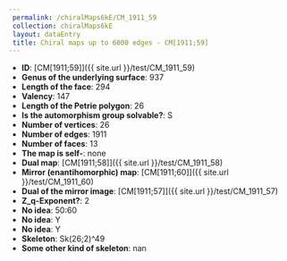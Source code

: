 ```yaml
--- 
 permalink: /chiralMaps6kE/CM_1911_59 
 collection: chiralMaps6kE
 layout: dataEntry
 title: Chiral maps up to 6000 edges - CM[1911;59]
---
```


- **ID**: [CM[1911;59]]({{ site.url }}/test/CM_1911_59)
- **Genus of the underlying surface**: 937
- **Length of the face**: 294
- **Valency**: 147
- **Length of the Petrie polygon**: 26
- **Is the automorphism group solvable?**: S
- **Number of vertices**: 26
- **Number of edges**: 1911
- **Number of faces**: 13
- **The map is self-**: none
- **Dual map**: [CM[1911;58]]({{ site.url }}/test/CM_1911_58)
- **Mirror (enantihomorphic) map**: [CM[1911;60]]({{ site.url }}/test/CM_1911_60)
- **Dual of the mirror image**: [CM[1911;57]]({{ site.url }}/test/CM_1911_57)
- **Z_q-Exponent?**: 2
- **No idea**:  50:60
- **No idea**: Y
- **No idea**: Y
- **Skeleton**: Sk(26;2)^49
- **Some other kind of skeleton**: nan
